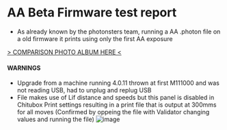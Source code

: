 # AA Beta Firmware test report

- As already known by the photonsters team, running a AA .photon file on a old firmware it prints using only the first AA exposure


[> COMPARISON PHOTO ALBUM HERE <](https://photos.app.goo.gl/dej22eQ37uocnX2Y8)

#### WARNINGS

- Upgrade from a machine running 4.0.11 thrown at first M111000 and was not reading USB, had to unplug and replug USB
- File makes use of Lif distance and speeds but this panel is disabled in Chitubox Print settings resulting in a print file that is output at 300mms for all moves (Confirmed by oppeing the file with Validator changing values and running the file)
![image](https://user-images.githubusercontent.com/11083514/56517916-0818e780-6536-11e9-9902-7bd8d5470836.png)
